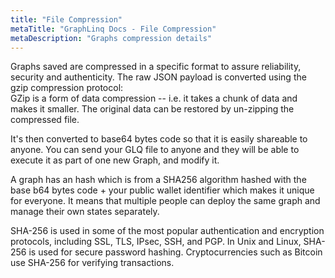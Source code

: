 ```yaml
---
title: "File Compression"
metaTitle: "GraphLinq Docs - File Compression"
metaDescription: "Graphs compression details"
---
```


Graphs saved are compressed in a specific format to assure reliability, security and authenticity.
The raw JSON payload is converted using the gzip compression protocol:<br/>
GZip is a form of data compression -- i.e. it takes a chunk of data and makes it smaller. The original data can be restored by un-zipping the compressed file.

It's then converted to base64 bytes code so that it is easily shareable to anyone.
You can send your GLQ file to anyone and they will be able to execute it as part of one new Graph, and modify it.

A graph has an hash which is from a SHA256 algorithm hashed with the base b64 bytes code + your public wallet identifier which makes it unique for everyone.
It means that multiple people can deploy the same graph and manage their own states separately.

SHA-256 is used in some of the most popular authentication and encryption protocols, including SSL, TLS, IPsec, SSH, and PGP. In Unix and Linux, SHA-256 is used for secure password hashing. Cryptocurrencies such as Bitcoin use SHA-256 for verifying transactions.